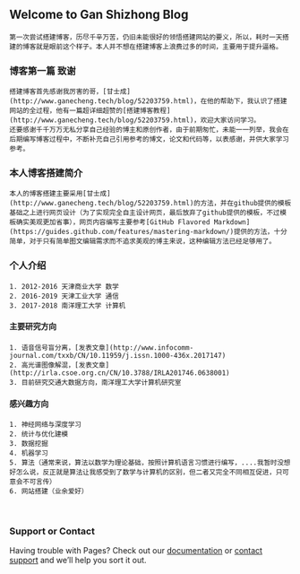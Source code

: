 ## Welcome to Gan Shizhong Blog

    第一次尝试搭建博客，历尽千辛万苦，仍旧未能很好的领悟搭建网站的要义，所以，耗时一天搭建的博客就是眼前这个样子。本人并不想在搭建博客上浪费过多的时间，主要用于提升逼格。

### 博客第一篇 致谢
    搭建博客首先感谢我厉害的哥，[甘士成](http://www.ganecheng.tech/blog/52203759.html)，在他的帮助下，我认识了搭建网站的全过程，他有一篇超详细超赞的[搭建博客教程](http://www.ganecheng.tech/blog/52203759.html)，欢迎大家访问学习。
    还要感谢千千万万无私分享自己经验的博主和原创作者，由于前期匆忙，未能一一列举，我会在后期编写博客过程中，不断补充自己引用参考的博文，论文和代码等，以表感谢，并供大家学习参考。

### 本人博客搭建简介
    本人的博客搭建主要采用[甘士成](http://www.ganecheng.tech/blog/52203759.html)的方法，并在github提供的模板基础之上进行网页设计（为了实现完全自主设计网页，最后放弃了github提供的模板，不过模板确实美观更加省事），网页内容编写主要参考[GitHub Flavored Markdown](https://guides.github.com/features/mastering-markdown/)提供的方法，十分简单，对于只有简单图文编辑需求而不追求美观的博主来说，这种编辑方法已经足够用了。

### 个人介绍
    1. 2012-2016 天津商业大学 数学
    2. 2016-2019 天津工业大学 通信
    3. 2017-2018 南洋理工大学 计算机

#### 主要研究方向
    1. 语音信号盲分离，[发表文章](http://www.infocomm-journal.com/txxb/CN/10.11959/j.issn.1000-436x.2017147)
    2. 高光谱图像解混，[发表文章](http://irla.csoe.org.cn/CN/10.3788/IRLA201746.0638001)
    3. 目前研究交通大数据方向，南洋理工大学计算机研究室

#### 感兴趣方向
    1. 神经网络与深度学习
    2. 统计与优化建模
    3. 数据挖掘
    4. 机器学习
    5. 算法（通常来说，算法以数学为理论基础，按照计算机语言习惯进行编写，....我暂时没想好怎么说，反正就是算法让我感受到了数学与计算机的区别，但二者又完全不同相互促进，只可意会不可言传）
    6. 网站搭建（业余爱好）
   
### Support or Contact

Having trouble with Pages? Check out our [documentation](https://help.github.com/categories/github-pages-basics/) or [contact support](https://github.com/contact) and we’ll help you sort it out.
